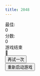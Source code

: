 ```yaml
---
title: 2048
---
```

<link rel="stylesheet" href="//cdn.jsdelivr.net/gh/Royce2019/BlogSource/css/2048.min.css">
<div class="container">
	<div class="scores">
		<div class="score-container best-score">
			最佳:
			<div class="score">
				<div id="bestScore">0</div>
			</div>
		</div>
		<div class="score-container">
			分数:
			<div class="score">
				<div id="score">0</div>
				<div class="add" id="add"></div>
			</div>
		</div>
	</div>
	<div class="game">
		<div id="tile-container" class="tile-container"></div>
		<div class="end" id="end">游戏结束<div class="monkey">🙈</div><button
				class="btn not-recommended__item js-restart-btn" id="try-again">再试一次</button></div>
	</div>
	<div class="not-recommended">
		<button class="btn not-recommended__item js-restart-btn" id="restart">重新启动游戏</button>
		<span class="not-recommended__annotation"></span>
	</div>
</div>
<script src="//cdn.jsdelivr.net/gh/Royce2019/BlogSource/js/2048.min.js"></script>